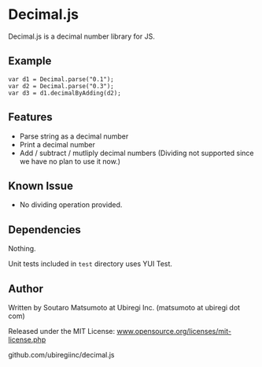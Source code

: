 # Decimal.js

Decimal.js is a decimal number library for JS.

## Example

    var d1 = Decimal.parse("0.1");
    var d2 = Decimal.parse("0.3");
    var d3 = d1.decimalByAdding(d2);

## Features

* Parse string as a decimal number
* Print a decimal number
* Add / subtract / mutliply decimal numbers 
  (Dividing not supported since we have no plan to use it now.)

## Known Issue

* No dividing operation provided.

## Dependencies

Nothing.

Unit tests included in `test` directory uses YUI Test.

## Author

Written by Soutaro Matsumoto at Ubiregi Inc. (matsumoto at ubiregi dot com)

Released under the MIT License: www.opensource.org/licenses/mit-license.php

github.com/ubiregiinc/decimal.js


